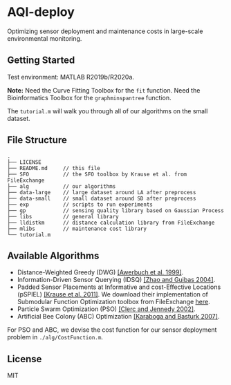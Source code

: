 # AQI-deploy
Optimizing sensor deployment and maintenance costs in large-scale environmental monitoring.

## Getting Started

Test environment: MATLAB R2019b/R2020a.

**Note:** Need the Curve Fitting Toolbox for the `fit` function.  Need the Bioinformatics Toolbox for the `graphminspantree` function.

The `tutorial.m` will walk you through all of our algorithms on the small dataset.

## File Structure

```
.
├── LICENSE
├── README.md     // this file
├── SFO           // the SFO toolbox by Krause et al. from FileExchange
├── alg           // our algorithms
├── data-large    // large dataset around LA after preprocess
├── data-small    // small dataset around SD after preprocess
├── exp			  // scripts to run experiments
├── gp            // sensing quality library based on Gaussian Process
├── libs		  // general library
├── lldistkm      // distance calculation library from FileExchange
├── mlibs         // maintenance cost library
└── tutorial.m
```

## Available Algorithms

* Distance-Weighted Greedy (DWG) [[Awerbuch et al. 1999]](https://www.cs.tau.ac.il/~azar/kmst.pdf).
* Information-Driven Sensor Querying (IDSQ) [[Zhao and Guibas 2004]](https://books.google.com/books?hl=en&lr=&id=BkaQkhkWGfoC&oi=fnd&pg=PP2&dq=wireless+sensor+networks:+an+information+processing+approach&ots=HVaEhKt6Q9&sig=Cst8PgUBGemOE0nt4yd6ujTyTro#v=onepage&q=wireless%20sensor%20networks%3A%20an%20information%20processing%20approach&f=false).
* Padded Sensor Placements at Informative and cost-Effective Locations (pSPIEL) [[Krause et al. 2011]](https://dl.acm.org/doi/10.1145/1921621.1921625). We download their implementation of Submodular Function Optimization toolbox from FileExchange [here](https://www.mathworks.com/matlabcentral/fileexchange/20504-submodular-function-optimization).
* Particle Swarm Optimization (PSO) [[Clerc and Jennedy 2002]](https://ieeexplore.ieee.org/abstract/document/985692).
* Artificial Bee Colony (ABC) Optimization [[Karaboga and Basturk 2007]](https://link.springer.com/article/10.1007/s10898-007-9149-x).

For PSO and ABC, we devise the cost function for our sensor deployment problem in `./alg/CostFunction.m`.

## License

MIT


